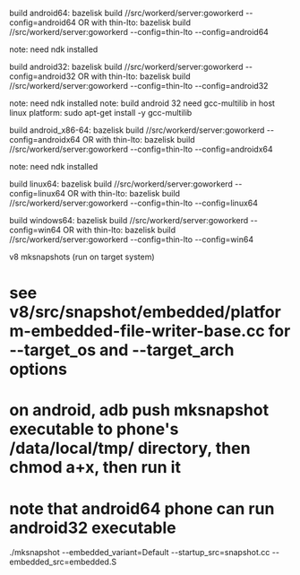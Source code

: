 build android64:
  bazelisk build //src/workerd/server:goworkerd --config=android64
  OR with thin-lto:
  bazelisk build //src/workerd/server:goworkerd --config=thin-lto --config=android64

  note: need ndk installed

build android32:
  bazelisk build //src/workerd/server:goworkerd --config=android32
  OR with thin-lto:
  bazelisk build //src/workerd/server:goworkerd --config=thin-lto --config=android32

  note: need ndk installed
  note: build android 32 need gcc-multilib in host linux platform:
    sudo apt-get install -y gcc-multilib

build android_x86-64:
  bazelisk build //src/workerd/server:goworkerd --config=androidx64
  OR with thin-lto:
  bazelisk build //src/workerd/server:goworkerd --config=thin-lto --config=androidx64

  note: need ndk installed

build linux64:
  bazelisk build //src/workerd/server:goworkerd --config=linux64
  OR with thin-lto:
  bazelisk build //src/workerd/server:goworkerd --config=thin-lto --config=linux64

build windows64:
  bazelisk build //src/workerd/server:goworkerd --config=win64
  OR with thin-lto:
  bazelisk build //src/workerd/server:goworkerd --config=thin-lto --config=win64

v8 mksnapshots (run on target system)
   # see v8/src/snapshot/embedded/platform-embedded-file-writer-base.cc for --target_os and --target_arch options
   # on android, adb push mksnapshot executable to phone's /data/local/tmp/ directory, then chmod a+x, then run it
   # note that android64 phone can run android32 executable
  ./mksnapshot --embedded_variant=Default --startup_src=snapshot.cc --embedded_src=embedded.S

